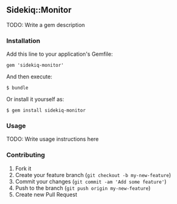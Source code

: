 ## Sidekiq::Monitor

TODO: Write a gem description

### Installation

Add this line to your application's Gemfile:

    gem 'sidekiq-monitor'

And then execute:

    $ bundle

Or install it yourself as:

    $ gem install sidekiq-monitor

### Usage

TODO: Write usage instructions here

### Contributing

1. Fork it
2. Create your feature branch (`git checkout -b my-new-feature`)
3. Commit your changes (`git commit -am 'Add some feature'`)
4. Push to the branch (`git push origin my-new-feature`)
5. Create new Pull Request
